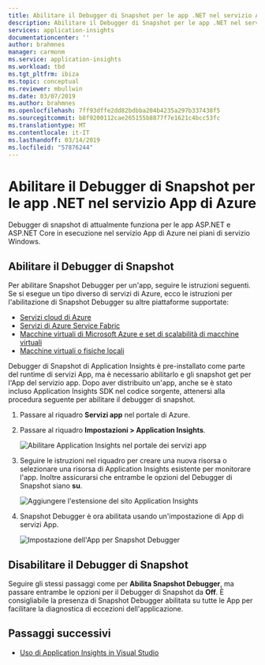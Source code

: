 ```yaml
---
title: Abilitare il Debugger di Snapshot per le app .NET nel servizio App di Azure | Microsoft Docs
description: Abilitare il Debugger di Snapshot per le app .NET nel servizio App di Azure
services: application-insights
documentationcenter: ''
author: brahmnes
manager: carmonm
ms.service: application-insights
ms.workload: tbd
ms.tgt_pltfrm: ibiza
ms.topic: conceptual
ms.reviewer: mbullwin
ms.date: 03/07/2019
ms.author: brahmnes
ms.openlocfilehash: 7ff93dffe2dd82bdbba204b4235a297b337438f5
ms.sourcegitcommit: b8f9200112cae265155b8877f7e1621c4bcc53fc
ms.translationtype: MT
ms.contentlocale: it-IT
ms.lasthandoff: 03/14/2019
ms.locfileid: "57876244"
---
```

# <a name="enable-snapshot-debugger-for-net-apps-in-azure-app-service"></a>Abilitare il Debugger di Snapshot per le app .NET nel servizio App di Azure

Debugger di snapshot di attualmente funziona per le app ASP.NET e ASP.NET Core in esecuzione nel servizio App di Azure nei piani di servizio Windows.

## <a id="installation"></a> Abilitare il Debugger di Snapshot
Per abilitare Snapshot Debugger per un'app, seguire le istruzioni seguenti. Se si esegue un tipo diverso di servizi di Azure, ecco le istruzioni per l'abilitazione di Snapshot Debugger su altre piattaforme supportate:
* [Servizi cloud di Azure](snapshot-debugger-vm.md?toc=/azure/azure-monitor/toc.json)
* [Servizi di Azure Service Fabric](snapshot-debugger-vm.md?toc=/azure/azure-monitor/toc.json)
* [Macchine virtuali di Microsoft Azure e set di scalabilità di macchine virtuali](snapshot-debugger-vm.md?toc=/azure/azure-monitor/toc.json)
* [Macchine virtuali o fisiche locali](snapshot-debugger-vm.md?toc=/azure/azure-monitor/toc.json)

Debugger di Snapshot di Application Insights è pre-installato come parte del runtime di servizi App, ma è necessario abilitarlo e gli snapshot get per l'App del servizio app. Dopo aver distribuito un'app, anche se è stato incluso Application Insights SDK nel codice sorgente, attenersi alla procedura seguente per abilitare il debugger di snapshot.

1. Passare al riquadro **Servizi app** nel portale di Azure.
2. Passare al riquadro **Impostazioni > Application Insights**.

   ![Abilitare Application Insights nel portale dei servizi app](./media/snapshot-debugger/applicationinsights-appservices.png)

3. Seguire le istruzioni nel riquadro per creare una nuova risorsa o selezionare una risorsa di Application Insights esistente per monitorare l'app. Inoltre assicurarsi che entrambe le opzioni del Debugger di Snapshot siano **su**.

   ![Aggiungere l'estensione del sito Application Insights][Enablement UI]

4. Snapshot Debugger è ora abilitata usando un'impostazione di App di servizi App.

    ![Impostazione dell'App per Snapshot Debugger][snapshot-debugger-app-setting]

## <a name="disable-snapshot-debugger"></a>Disabilitare il Debugger di Snapshot

Seguire gli stessi passaggi come per **Abilita Snapshot Debugger**, ma passare entrambe le opzioni per il Debugger di Snapshot da **Off**.
È consigliabile la presenza di Snapshot Debugger abilitata su tutte le App per facilitare la diagnostica di eccezioni dell'applicazione.

## <a name="next-steps"></a>Passaggi successivi

* [Uso di Application Insights in Visual Studio](https://docs.microsoft.com/azure/application-insights/app-insights-visual-studio)

[Enablement UI]: ./media/snapshot-debugger/enablement-ui.png
[snapshot-debugger-app-setting]:./media/snapshot-debugger/snapshot-debugger-app-setting.png

